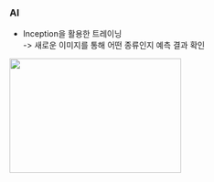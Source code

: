 ### AI

* Inception을 활용한 트레이닝  
-> 새로운 이미지를 통해 어떤 종류인지 예측 결과 확인


<img src="https://user-images.githubusercontent.com/101681367/182820736-887eb620-b66d-4089-a223-b2bd2a5ff54e.jpg" width="300" height="200">
